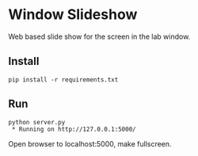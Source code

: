 # Window Slideshow

Web based slide show for the screen in the lab window.


## Install

    pip install -r requirements.txt


## Run

    python server.py
     * Running on http://127.0.0.1:5000/


Open browser to localhost:5000, make fullscreen.
